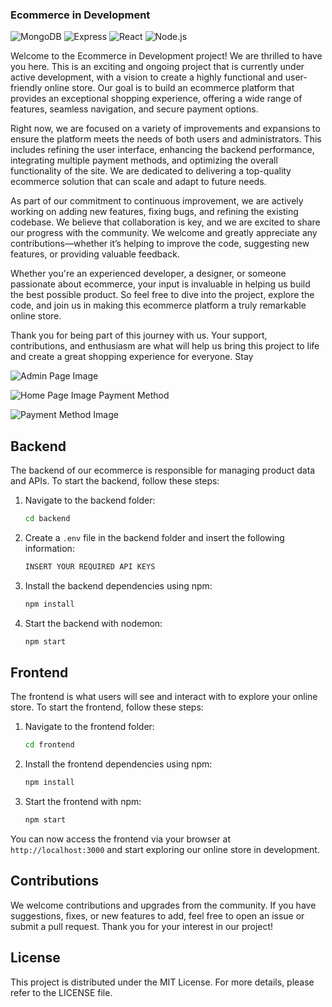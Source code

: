 

### Ecommerce in Development

![MongoDB](https://img.shields.io/badge/-MongoDB-green) ![Express](https://img.shields.io/badge/-Express-blue) ![React](https://img.shields.io/badge/-React-blue) ![Node.js](https://img.shields.io/badge/-Node.js-green)

Welcome to the Ecommerce in Development project! We are thrilled to have you here. This is an exciting and ongoing project that is currently under active development, with a vision to create a highly functional and user-friendly online store. Our goal is to build an ecommerce platform that provides an exceptional shopping experience, offering a wide range of features, seamless navigation, and secure payment options.

Right now, we are focused on a variety of improvements and expansions to ensure the platform meets the needs of both users and administrators. This includes refining the user interface, enhancing the backend performance, integrating multiple payment methods, and optimizing the overall functionality of the site. We are dedicated to delivering a top-quality ecommerce solution that can scale and adapt to future needs.

As part of our commitment to continuous improvement, we are actively working on adding new features, fixing bugs, and refining the existing codebase. We believe that collaboration is key, and we are excited to share our progress with the community. We welcome and greatly appreciate any contributions—whether it’s helping to improve the code, suggesting new features, or providing valuable feedback.

Whether you're an experienced developer, a designer, or someone passionate about ecommerce, your input is invaluable in helping us build the best possible product. So feel free to dive into the project, explore the code, and join us in making this ecommerce platform a truly remarkable online store.

Thank you for being part of this journey with us. Your support, contributions, and enthusiasm are what will help us bring this project to life and create a great shopping experience for everyone. Stay




![Admin Page Image](https://github.com/PixelPunkNFT/shop/assets/81959327/d4ee3f3e-3dfb-44ef-bed4-9b969786c762)

![Home Page Image](https://github.com/PixelPunkNFT/shop/assets/81959327/c41cb88d-cbea-4822-a1db-8dc6d97280b9)
 Payment Method

![Payment Method Image](https://github.com/PixelPunkNFT/shop/assets/81959327/82831648-ce82-4b9c-81e2-d59ab6e52d5a)


## Backend

The backend of our ecommerce is responsible for managing product data and APIs. To start the backend, follow these steps:

1. Navigate to the backend folder:
   ```sh
   cd backend
   ```

2. Create a `.env` file in the backend folder and insert the following information:
   ```sh
   INSERT YOUR REQUIRED API KEYS
   ```

3. Install the backend dependencies using npm:
   ```sh
   npm install
   ```

4. Start the backend with nodemon:
   ```sh
   npm start
   ```

## Frontend

The frontend is what users will see and interact with to explore your online store. To start the frontend, follow these steps:

1. Navigate to the frontend folder:
   ```sh
   cd frontend
   ```

2. Install the frontend dependencies using npm:
   ```sh
   npm install
   ```

3. Start the frontend with npm:
   ```sh
   npm start
   ```

You can now access the frontend via your browser at `http://localhost:3000` and start exploring our online store in development.

## Contributions

We welcome contributions and upgrades from the community. If you have suggestions, fixes, or new features to add, feel free to open an issue or submit a pull request. Thank you for your interest in our project!

## License

This project is distributed under the MIT License. For more details, please refer to the LICENSE file.


 




